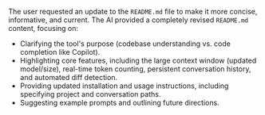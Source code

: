 The user requested an update to the `README.md` file to make it more concise, informative, and current. The AI provided a completely revised `README.md` content, focusing on:

*   Clarifying the tool's purpose (codebase understanding vs. code completion like Copilot).
*   Highlighting core features, including the large context window (updated model/size), real-time token counting, persistent conversation history, and automated diff detection.
*   Providing updated installation and usage instructions, including specifying project and conversation paths.
*   Suggesting example prompts and outlining future directions.